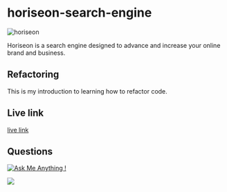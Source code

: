 # horiseon-search-engine

![horiseon](https://user-images.githubusercontent.com/77229281/129721130-e543faf4-1d00-47d4-bc9b-dce9c0fbe0cd.jpg)

Horiseon is a search engine designed to advance and increase your online brand and business. 
 
## Refactoring 

This is my introduction to learning how to refactor code.

## Live link

[live link](https://kotalilyy.github.io/horiseon-search-engine/)

## Questions

[![Ask Me Anything !](https://img.shields.io/badge/Ask%20me-anything-1abc9c.svg)](https://GitHub.com/Naereen/ama)

<a href="mailto:kotalilyy@gmail.com?"><img src="https://img.shields.io/badge/gmail-%23DD0031.svg?&style=for-the-badge&logo=gmail&logoColor=white"/></a>

